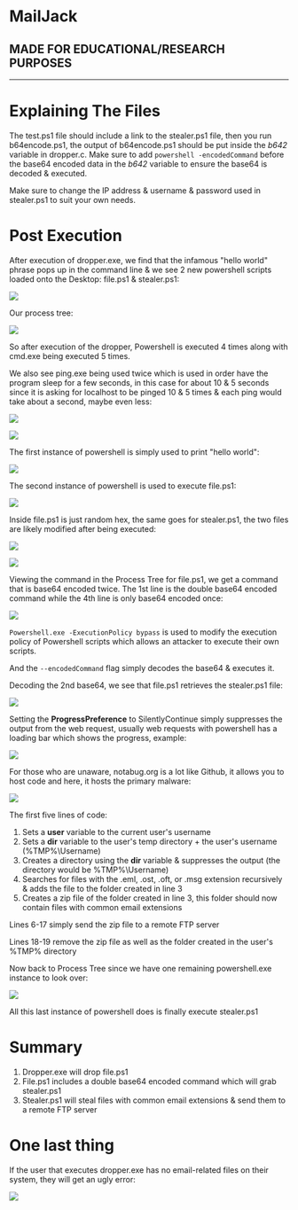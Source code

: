 # MailJack
## MADE FOR EDUCATIONAL/RESEARCH PURPOSES
***

# Explaining The Files

The test.ps1 file should include a link to the stealer.ps1 file, then you run b64encode.ps1, the output of b64encode.ps1 should be put inside the *b642* variable in dropper.c. Make sure to add `powershell -encodedCommand` before the base64 encoded data in the *b642* variable to ensure the base64 is decoded & executed.

Make sure to change the IP address & username & password used in stealer.ps1 to suit your own needs.

# Post Execution

After execution of dropper.exe, we find that the infamous "hello world" phrase pops up in the command line & we see 2 new powershell scripts loaded onto the Desktop: file.ps1 & stealer.ps1:

![](/imgs/img3.png) 

Our process tree:

![](/imgs/img4.png)

So after execution of the dropper, Powershell is executed 4 times along with cmd.exe being executed 5 times.

We also see ping.exe being used twice which is used in order have the program sleep for a few seconds, in this case for about 10 & 5 seconds since it is asking for localhost to be pinged 10 & 5 times & each ping would take about a second, maybe even less:

![](/imgs/img5.png)

![](/imgs/img6.png)

The first instance of powershell is simply used to print "hello world":

![](/imgs/img7.png)

The second instance of powershell is used to execute file.ps1:

![](/imgs/img8.png)

Inside file.ps1 is just random hex, the same goes for stealer.ps1, the two files are likely modified after being executed:

![](/imgs/img9.png)

![](/imgs/img10.png)

Viewing the command in the Process Tree for file.ps1, we get a command that is base64 encoded twice. The 1st line is the double base64 encoded command while the 4th line is only base64 encoded once:

![](/imgs/img11.png)


`Powershell.exe -ExecutionPolicy bypass` is used to modify the execution policy of Powershell scripts which allows an attacker to execute their own scripts.

And the `--encodedCommand` flag simply decodes the base64 & executes it.

Decoding the 2nd base64, we see that file.ps1 retrieves the stealer.ps1 file:

![](/imgs/img12.png)

Setting the **ProgressPreference** to SilentlyContinue simply suppresses the output from the web request, usually web requests with powershell has a loading bar which shows the progress, example:

![](https://i2.wp.com/fredrikwall.se/wp-content/uploads/2020/01/image-14.png?resize=768%2C374&ssl=1)

For those who are unaware, notabug.org is a lot like Github, it allows you to host code and here, it hosts the primary malware:

![](/imgs/img13.png)

The first five lines of code:

1. Sets a **user** variable to the current user's username
2. Sets a **dir** variable to the user's temp directory + the user's username (%TMP%\Username)
3. Creates a directory using the **dir** variable & suppresses the output (the directory would be %TMP%\Username)
4. Searches for files with the .eml, .ost, .oft, or .msg extension recursively & adds the file to the folder created in line 3
5. Creates a zip file of the folder created in line 3, this folder should now contain files with common email extensions

Lines 6-17 simply send the zip file to a remote FTP server

Lines 18-19 remove the zip file as well as the folder created in the user's %TMP% directory

Now back to Process Tree since we have one remaining powershell.exe instance to look over:

![](/imgs/img14.png)

All this last instance of powershell does is finally execute stealer.ps1

# Summary

1. Dropper.exe will drop file.ps1 
2. File.ps1 includes a double base64 encoded command which will grab stealer.ps1
2. Stealer.ps1 will steal files with common email extensions & send them to a remote FTP server

# One last thing

If the user that executes dropper.exe has no email-related files on their system, they will get an ugly error:

![](/imgs/img15.png)
